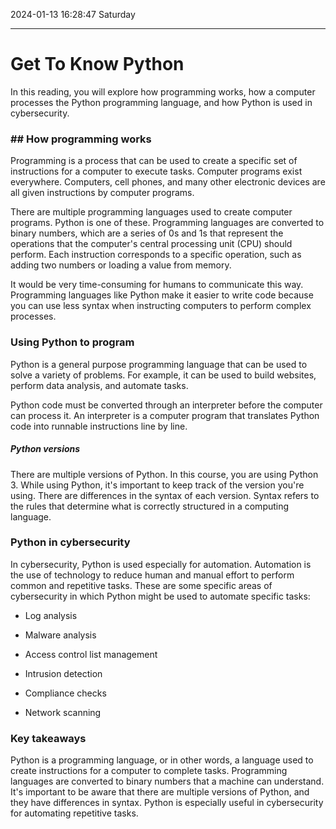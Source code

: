 2024-01-13 16:28:47 Saturday

------------



# **Get To Know Python**
In this reading, you will explore how programming works, how a computer processes the Python programming language, and how Python is used in cybersecurity.

### ## How programming works 
Programming is a process that can be used to create a specific set of instructions for a computer to execute tasks. Computer programs exist everywhere. Computers, cell phones, and many other electronic devices are all given instructions by computer programs. 

There are multiple programming languages used to create computer programs. Python is one of these. Programming languages are converted to binary numbers, which are a series of 0s and 1s that represent the operations that the computer's central processing unit (CPU) should perform. Each instruction corresponds to a specific operation, such as adding two numbers or loading a value from memory. 

It would be very time-consuming for humans to communicate this way. Programming languages like Python make it easier to write code because you can use less syntax when instructing computers to perform complex processes.

### Using Python to program
Python is a general purpose programming language that can be used to solve a variety of problems. For example, it can be used to build websites, perform data analysis, and automate tasks. 

Python code must be converted through an interpreter before the computer can process it. An interpreter is a computer program that translates Python code into runnable instructions line by line. 

##### Python versions
There are multiple versions of Python. In this course, you are using Python 3. While using Python, it's important to keep track of the version you're using. There are differences in the syntax of each version. Syntax refers to the rules that determine what is correctly structured in a computing language.

### Python in cybersecurity
In cybersecurity, Python is used especially for automation. Automation is the use of technology to reduce human and manual effort to perform common and repetitive tasks. These are some specific areas of cybersecurity in which Python might be used to automate specific tasks:

- Log analysis

- Malware analysis

- Access control list management

- Intrusion detection

- Compliance checks

- Network scanning

### Key takeaways
Python is a programming language, or in other words, a language used to create instructions for a computer to complete tasks. Programming languages are converted to binary numbers that a machine can understand. It's important to be aware that there are multiple versions of Python, and they have differences in syntax. Python is especially useful in cybersecurity for automating repetitive tasks.
